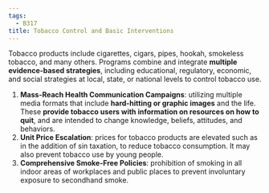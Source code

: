 ```yaml
---
tags:
  - B317
title: Tobacco Control and Basic Interventions
---
```

Tobacco products include cigarettes, cigars, pipes, hookah, smokeless tobacco, and many others. Programs combine and integrate **multiple evidence-based strategies**, including educational, regulatory, economic, and social strategies at local, state, or national levels to control tobacco use.
1. **Mass-Reach Health Communication Campaigns**: utilizing multiple media formats that include **hard-hitting or graphic images** and the life. These **provide tobacco users with information on resources on how to quit**, and are intended to change knowledge, beliefs, attitudes, and behaviors.
2. **Unit Price Escalation**: prices for tobacco products are elevated such as in the addition of sin taxation, to reduce tobacco consumption. It may also prevent tobacco use by young people.
3. **Comprehensive Smoke-Free Policies**: prohibition of smoking in all indoor areas of workplaces and public places to prevent involuntary exposure to secondhand smoke.